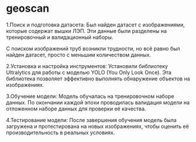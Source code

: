 # geoscan
1.Поиск и подготовка датасета:
Был найден датасет с изображениями, которые содержат вышки ЛЭП. Эти данные были разделены на тренировочный и валидационный наборы.

С поиском изображений труб возникли трудности, но всё равно был найден датасет, просто с меньшим количеством данных.

2.Установка и настройка инструментов:
Установили библиотеку Ultralytics для работы с моделью YOLO (You Only Look Once). Эта библиотека позволяет эффективно выполнять обнаружение объектов на изображениях.

3.Обучение модели:
Модель обучалась на тренировочном наборе данных. По окончании каждой эпохи проводилась валидация модели на отложенном наборе данных для проверки её качества.

4.Тестирование модели:
После завершения обучения модель была загружена и протестирована на новых изображениях, чтобы оценить её производительность в реальных условиях.
